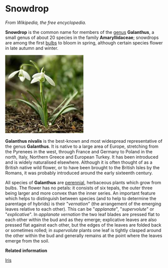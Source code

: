 # Snowdrop

*From Wikipedia, the free encyclopedia.*

**Snowdrop** is the common name for members of the [genus](glossaryGenus.md) **Galanthus**, a small genus of about 20 species in the family **Amaryllidaceae**; snowdrops are among the first [bulbs](glossaryBulb.md) to bloom in spring, although certain species flower in late autumn and winter.

![](images/Snowdrop.jpg)

**Galanthus nivalis** is the best-known and most widespread representative of the genus **Galanthus**. It is native to a large area of Europe, stretching from the Pyrenees in the west, through France and Germany to Poland in the north, Italy, Northern Greece and European Turkey. It has been introduced and is widely naturalised elsewhere. Although it is often thought of as a British native wild flower, or to have been brought to the British Isles by the Romans, it was probably introduced around the early sixteenth century.

All species of **Galanthus** are [perennial](glossaryPerennial.md), herbaceous plants which grow from bulbs. The flower has no petals: it consists of six tepals, the outer three being larger and more convex than the inner series. An important feature which helps to distinguish between species \(and to help to determine the parentage of hybrids\) is their "*vernation*" \(the arrangement of the emerging leaves relative to each other\). This can be "*applanate*", "*supervolute*" or "*explicative*". In *applanate vernation* the two leaf blades are pressed flat to each other within the bud and as they emerge; explicative leaves are also pressed flat against each other, but the edges of the leaves are folded back or sometimes rolled; in *supervolute* plants one leaf is tightly clasped around the other within the bud and generally remains at the point where the leaves emerge from the soil.

**Related information**  


[Iris](iris.md#)

